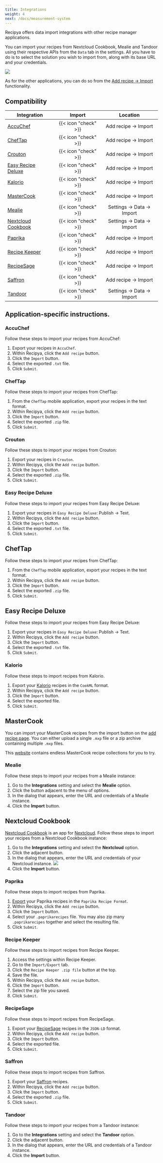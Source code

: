 ```yaml
---
title: Integrations
weight: 4
next: /docs/measurement-system
---
```


Recipya offers data import integrations with other recipe manager applications. 

You can import your recipes from Nextcloud Cookbook, Mealie and Tandoor using their respective APIs from the `Data` tab in the settings.
All you have to do is to select the solution you wish to import from, along with its base URL and your credentials.

![](images/settings-integrations.webp)

As for the other applications, you can do so from the [Add recipe → Import](/docs/features/recipes/add/#import) functionality.

## Compatibility

| Integration                                                            |        Import        |         Location         |  
|------------------------------------------------------------------------|:--------------------:|:------------------------:|
 | [AccuChef](https://www.accuchef.com)                                   | {{< icon "check" >}} |   Add recipe → Import    |
| [ChefTap](https://cheftap.com)                                         | {{< icon "check" >}} |   Add recipe → Import    |
| [Crouton](https://crouton.app)                                         | {{< icon "check" >}} |   Add recipe → Import    |
| [Easy Recipe Deluxe](https://easy-recipe-deluxe.software.informer.com) | {{< icon "check" >}} |   Add recipe → Import    |
 | [Kalorio](https://www.kalorio.de)                                      | {{< icon "check" >}} |   Add recipe → Import    |
| [MasterCook](https://www.mastercook.com)                               | {{< icon "check" >}} |   Add recipe → Import    |
 | [Mealie](https://mealie.io)                                            | {{< icon "check" >}} | Settings → Data → Import |
| [Nextcloud Cookbook](https://apps.nextcloud.com/apps/cookbook)         | {{< icon "check" >}} | Settings → Data → Import |
 | [Paprika](https://www.paprikaapp.com)                                  | {{< icon "check" >}} |   Add recipe → Import    |
| [Recipe Keeper](https://www.paprikaapp.com)                            | {{< icon "check" >}} |   Add recipe → Import    |
| [RecipeSage](https://recipesage.com/#/welcome)                         | {{< icon "check" >}} |   Add recipe → Import    |
 | [Saffron](https://www.mysaffronapp.com)                                | {{< icon "check" >}} |   Add recipe → Import    |
 | [Tandoor](https://tandoor.dev)                                         | {{< icon "check" >}} | Settings → Data → Import |

## Application-specific instructions.

### AccuChef

Follow these steps to import your recipes from AccuChef:

1. Export your recipes in `AccuChef`.
2. Within Recipya, click the `Add recipe` button.
3. Click the `Import` button.
4. Select the exported `.txt` file.
5. Click `Submit`.

### ChefTap

Follow these steps to import your recipes from ChefTap:

1. From the `ChefTap` mobile application, export your recipes in the text format.
2. Within Recipya, click the `Add recipe` button.
3. Click the `Import` button.
4. Select the exported `.zip` file.
5. Click `Submit`.

### Crouton

Follow these steps to import your recipes from Crouton:

1. Export your recipes in `Crouton`.
2. Within Recipya, click the `Add recipe` button.
3. Click the `Import` button.
4. Select the exported `.zip` file.
5. Click `Submit`.

### Easy Recipe Deluxe

Follow these steps to import your recipes from Easy Recipe Deluxe:

1. Export your recipes in `Easy Recipe Deluxe`: Publish -> Text.
2. Within Recipya, click the `Add recipe` button.
3. Click the `Import` button.
4. Select the exported `.txt` file.
5. Click `Submit`.

## ChefTap

Follow these steps to import your recipes from ChefTap:

1. From the `ChefTap` mobile application, export your recipes in the text format.
2. Within Recipya, click the `Add recipe` button.
3. Click the `Import` button.
4. Select the exported `.zip` file.
5. Click `Submit`.

## Easy Recipe Deluxe

Follow these steps to import your recipes from Easy Recipe Deluxe:

1. Export your recipes in `Easy Recipe Deluxe`: Publish -> Text.
2. Within Recipya, click the `Add recipe` button.
3. Click the `Import` button.
4. Select the exported `.txt` file.
5. Click `Submit`.

### Kalorio

Follow these steps to import recipes from Kalorio.

1. Export your [Kalorio](https://www.kalorio.de/index.php?Mod=Ka&Cap=EI&SCa=kal_export) recipes in the `CookML` format.
2. Within Recipya, click the `Add recipe` button.
3. Click the `Import` button.
4. Select the exported file.
5. Click `Submit`.

## MasterCook

You can import your MasterCook recipes from the import button on the
[add recipe page](/docs/features/recipes/add#import). You can either upload a single `.mxp` file or a zip archive
containing multiple `.mxp` files.

This [website](https://www.grassrootsrecipes.com/) contains endless MasterCook recipe collections for you to try.

### Mealie

Follow these steps to import your recipes from a Mealie instance:

1. Go to the **Integrations** setting and select the **Mealie** option.
2. Click the button adjacent to the menu of options.
3. In the dialog that appears, enter the URL and credentials of a Mealie instance.
4. Click the **Import** button.

## Nextcloud Cookbook

[Nextcloud Cookbook](https://github.com/nextcloud/cookbook) is an app for [Nextcloud](https://nextcloud.com/).
Follow these steps to import your recipes from a Nextcloud Cookbook instance:

1. Go to the **Integrations** setting and select the **Nextcloud** option.
2. Click the adjacent button.
3. In the dialog that appears, enter the URL and credentials of your Nextcloud instance.
   ![](images/settings-integrations-nextcloud.webp)
4. Click the **Import** button.

### Paprika

Follow these steps to import recipes from Paprika.

1. [Export](https://www.paprikaapp.com/help/windows/#exportrecipes) your Paprika recipes in the `Paprika Recipe Format`.
2. Within Recipya, click the `Add recipe` button.
3. Click the `Import` button.
4. Select your `.paprikarecipes` file. You may also zip many `.paprikarecipes` together and select the resulting file.
5. Click `Submit`.

### Recipe Keeper

Follow these steps to import recipes from Recipe Keeper.

1. Access the settings within Recipe Keeper.
2. Go to the `Import/Export` tab.
3. Click the `Recipe Keeper .zip file` button at the top.
4. Save the file.
5. Within Recipya, click the `Add recipe` button.
6. Click the `Import` button.
7. Select the zip file you saved.
8. Click `Submit`.

### RecipeSage

Follow these steps to import recipes from RecipeSage.

1. Export your [RecipeSage](https://docs.recipesage.com/docs/tutorials/settings/export/) recipes in the `JSON-LD` format.
2. Within Recipya, click the `Add recipe` button.
3. Click the `Import` button.
4. Select the exported file.
5. Click `Submit`.

### Saffron

Follow these steps to import recipes from Saffron.

1. Export your [Saffron](https://www.mysaffronapp.com/account) recipes.
2. Within Recipya, click the `Add recipe` button.
3. Click the `Import` button.
4. Select the exported `.zip` file.
5. Click `Submit`.

### Tandoor

Follow these steps to import your recipes from a Tandoor instance:

1. Go to the **Integrations** setting and select the **Tandoor** option.
2. Click the adjacent button.
3. In the dialog that appears, enter the URL and credentials of a Tandoor instance.
4. Click the **Import** button.
